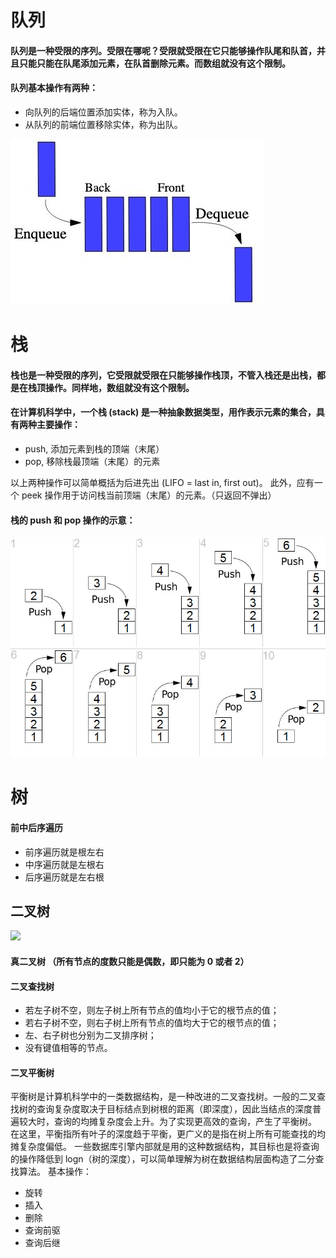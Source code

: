 # 队列
#### 队列是一种受限的序列。受限在哪呢？受限就受限在它只能够操作队尾和队首，并且只能只能在队尾添加元素，在队首删除元素。而数组就没有这个限制。
#### 队列基本操作有两种：
* 向队列的后端位置添加实体，称为入队。
* 从队列的前端位置移除实体，称为出队。  

![](images\vd0xqq.jpg)

# 栈
#### 栈也是一种受限的序列，它受限就受限在只能够操作栈顶，不管入栈还是出栈，都是在栈顶操作。同样地，数组就没有这个限制。
#### 在计算机科学中，一个栈 (stack) 是一种抽象数据类型，用作表示元素的集合，具有两种主要操作：
* push, 添加元素到栈的顶端（末尾）
* pop, 移除栈最顶端（末尾）的元素  

以上两种操作可以简单概括为后进先出 (LIFO = last in, first out)。
此外，应有一个 peek 操作用于访问栈当前顶端（末尾）的元素。（只返回不弹出）  
#### 栈的 push 和 pop 操作的示意：
![](images\kzge8i.jpg)

# 树
#### 前中后序遍历
* 前序遍历就是根左右
* 中序遍历就是左根右
* 后序遍历就是左右根

## 二叉树
![](images\uclaew.jpg)
#### 真二叉树 （所有节点的度数只能是偶数，即只能为 0 或者 2） 
#### 二叉查找树
* 若左子树不空，则左子树上所有节点的值均小于它的根节点的值；
* 若右子树不空，则右子树上所有节点的值均大于它的根节点的值；
* 左、右子树也分别为二叉排序树；
* 没有键值相等的节点。
#### 二叉平衡树
平衡树是计算机科学中的一类数据结构，是一种改进的二叉查找树。一般的二叉查找树的查询复杂度取决于目标结点到树根的距离（即深度），因此当结点的深度普遍较大时，查询的均摊复杂度会上升。为了实现更高效的查询，产生了平衡树。
在这里，平衡指所有叶子的深度趋于平衡，更广义的是指在树上所有可能查找的均摊复杂度偏低。
一些数据库引擎内部就是用的这种数据结构，其目标也是将查询的操作降低到 logn（树的深度），可以简单理解为树在数据结构层面构造了二分查找算法。
基本操作：
* 旋转
* 插入
* 删除
* 查询前驱
* 查询后继